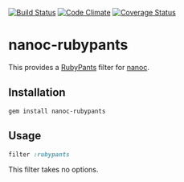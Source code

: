 [![Build Status](https://travis-ci.org/nanoc/nanoc-rubypants.png)](https://travis-ci.org/nanoc/nanoc-rubypants)
[![Code Climate](https://codeclimate.com/github/nanoc/nanoc-rubypants.png)](https://codeclimate.com/github/nanoc/nanoc-rubypants)
[![Coverage Status](https://coveralls.io/repos/nanoc/nanoc-rubypants/badge.png?branch=master)](https://coveralls.io/r/nanoc/nanoc-rubypants)

# nanoc-rubypants

This provides a [RubyPants](http://rubydoc.info/gems/rubypants/) filter for [nanoc](http://nanoc.ws).

## Installation

`gem install nanoc-rubypants`

## Usage

```ruby
filter :rubypants
```

This filter takes no options.
